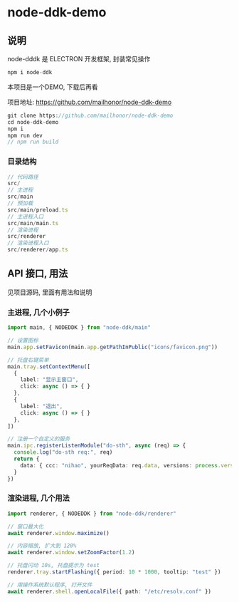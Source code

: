 # node-ddk-demo

## 说明

node-dddk 是 ELECTRON 开发框架, 封装常见操作

```ts
npm i node-ddk
```

本项目是一个DEMO, 下载后再看

项目地址: https://github.com/mailhonor/node-ddk-demo

```ts
git clone https://github.com/mailhonor/node-ddk-demo
cd node-ddk-demo
npm i
npm run dev
// npm run build
```

### 目录结构
```ts
// 代码路径
src/
// 主进程
src/main
// 预加载
src/main/preload.ts
// 主进程入口
src/main/main.ts
// 渲染进程
src/renderer
// 渲染进程入口
src/renderer/app.ts
```

## API 接口, 用法

见项目源码, 里面有用法和说明

### 主进程, 几个小例子
```ts
import main, { NODEDDK } from "node-ddk/main"

// 设置图标
main.app.setFavicon(main.app.getPathInPublic("icons/favicon.png"))

// 托盘右键菜单
main.tray.setContextMenu([
  {
    label: "显示主窗口",
    click: async () => { }
  },
  {
    label: "退出",
    click: async () => { }
  },
])

// 注册一个自定义的服务
main.ipc.registerListenModule("do-sth", async (req) => {
  console.log("do-sth req:", req)
  return {
    data: { ccc: "nihao", yourReqData: req.data, versions: process.versions },
  }
})

```

### 渲染进程, 几个用法
```ts
import renderer, { NODEDDK } from "node-ddk/renderer"

// 窗口最大化
await renderer.window.maximize()

// 内容缩放, 扩大到 120%
await renderer.window.setZoomFactor(1.2)

// 托盘闪动 10s, 托盘提示为 test
renderer.tray.startFlashing({ period: 10 * 1000, tooltip: "test" })

// 用操作系统默认程序, 打开文件
await renderer.shell.openLocalFile({ path: "/etc/resolv.conf" })
```